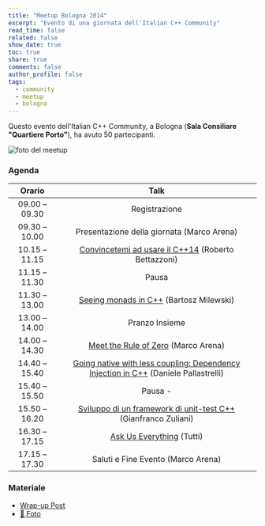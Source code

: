 ```yaml
---
title: "Meetup Bologna 2014"
excerpt: "Evento di una giornata dell'Italian C++ Community"
read_time: false
related: false
show_date: true
toc: true
share: true
comments: false
author_profile: false
tags:
  - community
  - meetup
  - bologna
---
```


Questo evento dell'Italian C++ Community, a Bologna (**Sala Consiliare "Quartiere Porto"**), ha avuto 50 partecipanti.

![foto del meetup](https://ilpropheta.github.io/pics/meetup-bo14.png)

### Agenda

| Orario |Talk|
| :-: | :-: |
|09.00 – 09.30|	Registrazione|
|09.30 – 10.00|	Presentazione della giornata (Marco Arena)|
|10.15 – 11.15|	[Convincetemi ad usare il C++14](/pages/meetup-1114/#convincetemi-ad-usare-il-c14) (Roberto Bettazzoni)|
|11.15 – 11.30|	Pausa|
|11.30 – 13.00|	[Seeing monads in C++](/pages/meetup-1114/#seeing-monads-in-c) (Bartosz Milewski)|
|13.00 – 14.00|	Pranzo Insieme|
|14.00 – 14.30|	[Meet the Rule of Zero](/pages/meetup-1114/#meet-the-rule-of-zero) (Marco Arena)|
|14.40 – 15.40|	[Going native with less coupling: Dependency Injection in C++](/pages/meetup-1114/#going-native-with-less-coupling-dependency-injection-in-c) (Daniele Pallastrelli)|
|15.40 – 15.50|	Pausa	-|
|15.50 – 16.20|	[Sviluppo di un framework di unit-test C++](/pages/meetup-1114/#sviluppo-di-un-framework-di-unit-test-c) (Gianfranco Zuliani)|
|16.30 – 17.15|	[Ask Us Everything](/pages/meetup-1114/#ask-us-everything) (Tutti)|
|17.15 – 17.30|	Saluti e Fine Evento (Marco Arena)|

### Materiale

- [Wrap-up Post](/posts/meetup-1114)
- [📸 Foto](https://www.facebook.com/photo.php?fbid=10152888855086057&set=oa.539742672827392&type=3&theater)